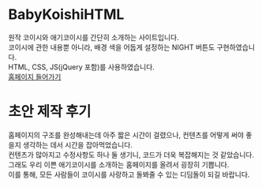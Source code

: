 # BabyKoishiHTML
원작 코이시와 애기코이시를 간단히 소개하는 사이트입니다.   
코이시에 관한 내용뿐 아니라, 배경 색을 어둡게 설정하는 NIGHT 버튼도 구현하였습니다.   
HTML, CSS, JS(jQuery 포함)를 사용하였습니다.   
[홈페이지 들어가기](https://kuman514.github.io/BabyKoishiHTML/)   

# 초안 제작 후기
홈페이지의 구조를 완성해내는데 아주 짧은 시간이 걸렸으나, 컨텐츠를 어떻게 써야 좋을지 생각하는 데서 시간을 잡아먹었습니다.   
컨텐츠가 많아지고 수정사항도 하나 둘 생기니, 코드가 더욱 복잡해지는 것 같았습니다.   
그래도 우리 이쁜 애기코이시를 소개하는 홈페이지를 올려서 굉장히 기쁩니다.   
이를 통해, 모든 사람들이 코이시를 사랑하고 돌봐줄 수 있는 디딤돌이 되길 바랍니다.
